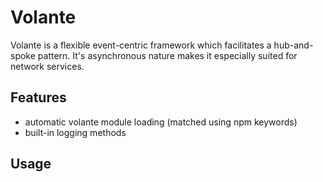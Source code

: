 # Volante

Volante is a flexible event-centric framework which facilitates a hub-and-spoke pattern. It's asynchronous nature makes it especially suited for network services.

## Features

- automatic volante module loading (matched using npm keywords)
- built-in logging methods

## Usage

```js
```

